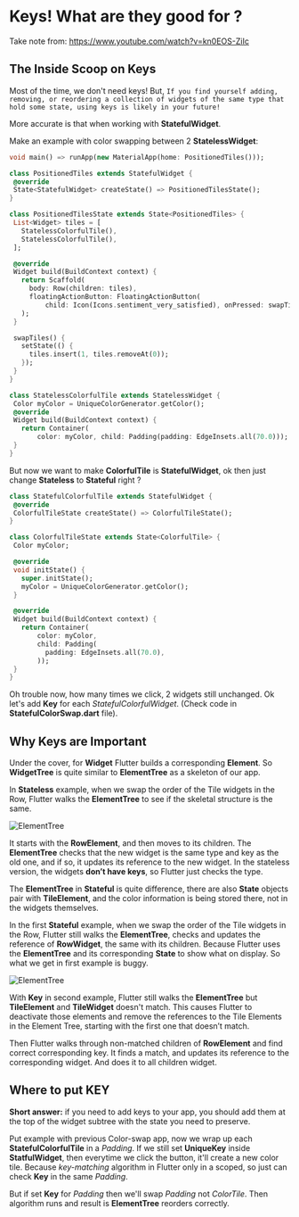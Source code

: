 # Keys! What are they good for ?

Take note from: https://www.youtube.com/watch?v=kn0EOS-ZiIc

## The Inside Scoop on Keys

Most of the time, we don't need keys! But, 
`If you find yourself adding, removing, or reordering a collection of widgets of the same type that hold some state, using keys is likely in your future!`

More accurate is that when working with **StatefulWidget**.

Make an example with color swapping between 2 **StatelessWidget**:

```dart
void main() => runApp(new MaterialApp(home: PositionedTiles()));

class PositionedTiles extends StatefulWidget {
 @override
 State<StatefulWidget> createState() => PositionedTilesState();
}

class PositionedTilesState extends State<PositionedTiles> {
 List<Widget> tiles = [
   StatelessColorfulTile(),
   StatelessColorfulTile(),
 ];

 @override
 Widget build(BuildContext context) {
   return Scaffold(
     body: Row(children: tiles),
     floatingActionButton: FloatingActionButton(
         child: Icon(Icons.sentiment_very_satisfied), onPressed: swapTiles),
   );
 }

 swapTiles() {
   setState(() {
     tiles.insert(1, tiles.removeAt(0));
   });
 }
}

class StatelessColorfulTile extends StatelessWidget {
 Color myColor = UniqueColorGenerator.getColor();
 @override
 Widget build(BuildContext context) {
   return Container(
       color: myColor, child: Padding(padding: EdgeInsets.all(70.0)));
 }
}
```

But now we want to make **ColorfulTile** is **StatefulWidget**, ok then just change **Stateless** to **Stateful** right ?

```dart
class StatefulColorfulTile extends StatefulWidget {
 @override
 ColorfulTileState createState() => ColorfulTileState();
}

class ColorfulTileState extends State<ColorfulTile> {
 Color myColor;

 @override
 void initState() {
   super.initState();
   myColor = UniqueColorGenerator.getColor();
 }

 @override
 Widget build(BuildContext context) {
   return Container(
       color: myColor,
       child: Padding(
         padding: EdgeInsets.all(70.0),
       ));
 }
}
```

Oh trouble now, how many times we click, 2 widgets still unchanged. Ok let's add **Key** for each *StatefulColorfulWidget*. (Check code in **StatefulColorSwap.dart** file).

## Why Keys are Important

Under the cover, for **Widget** Flutter builds a corresponding **Element**. So **WidgetTree** is quite similar to **ElementTree** as a skeleton of our app.

In **Stateless** example, when we swap the order of the Tile widgets in the Row, Flutter walks the **ElementTree** to see if the skeletal structure is the same.

![ElementTree](/img/1.gif)

It starts with the **RowElement**, and then moves to its children. The **ElementTree** checks that the new widget is the same type and key as the old one, and if so, it updates its reference to the new widget. In the stateless version, the widgets **don’t have keys**, so Flutter just checks the type.

The **ElementTree** in **Stateful** is quite difference, there are also **State** objects pair with **TileElement**, and the color information is being stored there, not in the widgets themselves.

In the first **Stateful** example, when we swap the order of the Tile widgets in the Row, Flutter still walks the **ElementTree**, checks and updates the reference of **RowWidget**, the same with its children. Because Flutter uses the **ElementTree** and its corresponding **State** to show what on display. So what we get in first example is buggy.

![ElementTree](/img/2.gif)

With **Key** in second example, Flutter still walks the **ElementTree** but **TileElement** and **TileWidget** doesn't match. This causes Flutter to deactivate those elements and remove the references to the Tile Elements in the Element Tree, starting with the first one that doesn’t match.

Then Flutter walks through non-matched children of **RowElement** and find correct corresponding key. It finds a match, and updates its reference to the corresponding widget. And does it to all children widget.

## Where to put KEY

**Short answer:** if you need to add keys to your app, you should add them at the top of the widget subtree with the state you need to preserve.

Put example with previous Color-swap app, now we wrap up each **StatefulColorfulTile** in a *Padding*. If we still set **UniqueKey** inside **StatfulWidget**, then everytime we click the button, it'll create a new color tile. Because *key-matching* algorithm in Flutter only in a scoped, so just can check **Key** in the same *Padding*.

But if set **Key** for *Padding* then we'll swap *Padding* not *ColorTile*. Then algorithm runs and result is **ElementTree** reorders correctly.


